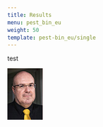 ```yaml
---
title: Results
menu: pest_bin_eu
weight: 50
template: pest-bin_eu/single
---
```

test

![ivan-pic](img/ivan_mijakovic.jpg)